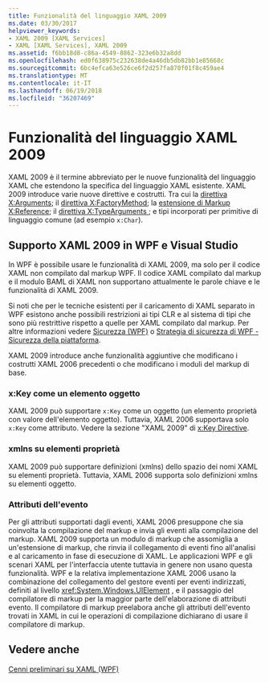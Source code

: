 ```yaml
---
title: Funzionalità del linguaggio XAML 2009
ms.date: 03/30/2017
helpviewer_keywords:
- XAML 2009 [XAML Services]
- XAML [XAML Services], XAML 2009
ms.assetid: f6bb18d8-c86a-4549-8862-323e6b32a8dd
ms.openlocfilehash: ed0f638975c232638de4a46db5db82bb1e85668c
ms.sourcegitcommit: 6bc4efca63e526ce6f2d257fa870f01f8c459ae4
ms.translationtype: MT
ms.contentlocale: it-IT
ms.lasthandoff: 06/19/2018
ms.locfileid: "36207469"
---
```

# <a name="xaml-2009-language-features"></a>Funzionalità del linguaggio XAML 2009
XAML 2009 è il termine abbreviato per le nuove funzionalità del linguaggio XAML che estendono la specifica del linguaggio XAML esistente. XAML 2009 introduce varie nuove direttive e costrutti. Tra cui la [direttiva X:Arguments](../../../docs/framework/xaml-services/x-arguments-directive.md); il [direttiva X:FactoryMethod](../../../docs/framework/xaml-services/x-factorymethod-directive.md); la [estensione di Markup X:Reference](../../../docs/framework/xaml-services/x-reference-markup-extension.md); il [direttiva X:TypeArguments ](../../../docs/framework/xaml-services/x-typearguments-directive.md); e tipi incorporati per primitive di linguaggio comune (ad esempio `x:Char`).  
  
<a name="xaml_2009_support_in_wpf_and_visual_studio"></a>   
## <a name="xaml-2009-support-in-wpf-and-visual-studio"></a>Supporto XAML 2009 in WPF e Visual Studio  
 In WPF è possibile usare le funzionalità di XAML 2009, ma solo per il codice XAML non compilato dal markup WPF. Il codice XAML compilato dal markup e il modulo BAML di XAML non supportano attualmente le parole chiave e le funzionalità di XAML 2009.  
  
 Si noti che per le tecniche esistenti per il caricamento di XAML separato in WPF esistono anche possibili restrizioni ai tipi CLR e al sistema di tipi che sono più restrittive rispetto a quelle per XAML compilato dal markup. Per altre informazioni vedere [Sicurezza (WPF)](../../../docs/framework/wpf/security-wpf.md) o [Strategia di sicurezza di WPF - Sicurezza della piattaforma](../../../docs/framework/wpf/wpf-security-strategy-platform-security.md).  
  
 XAML 2009 introduce anche funzionalità aggiuntive che modificano i costrutti XAML 2006 precedenti o che modificano i moduli del markup di base.  
  
### <a name="xkey-as-an-object-element"></a>x:Key come un elemento oggetto  
 XAML 2009 può supportare `x:Key` come un oggetto (un elemento proprietà con valore dell'elemento oggetto). Tuttavia, XAML 2006 supportava solo `x:Key` come attributo. Vedere la sezione "XAML 2009" di [x:Key Directive](../../../docs/framework/xaml-services/x-key-directive.md).  
  
### <a name="xmlns-on-property-elements"></a>xmlns su elementi proprietà  
 XAML 2009 può supportare definizioni (xmlns) dello spazio dei nomi XAML su elementi proprietà. Tuttavia, XAML 2006 supporta solo definizioni xmlns su elementi oggetto.  
  
### <a name="event-attributes"></a>Attributi dell'evento  
 Per gli attributi supportati dagli eventi, XAML 2006 presuppone che sia coinvolta la compilazione del markup e invia gli eventi alla compilazione del markup. XAML 2009 supporta un modulo di markup che assomiglia a un'estensione di markup, che rinvia il collegamento di eventi fino all'analisi e al caricamento in fase di esecuzione di XAML. Le applicazioni WPF e gli scenari XAML per l'interfaccia utente tuttavia in genere non usano questa funzionalità. WPF e la relativa implementazione XAML 2006 usano la combinazione del collegamento del gestore eventi per eventi indirizzati, definiti al livello <xref:System.Windows.UIElement> , e il passaggio del compilatore di markup per la maggior parte dell'elaborazione di attributi evento. Il compilatore di markup preelabora anche gli attributi dell'evento trovati in XAML in cui le operazioni di compilazione dichiarano di usare il compilatore di markup.  
  
## <a name="see-also"></a>Vedere anche  
 [Cenni preliminari su XAML (WPF)](../../../docs/framework/wpf/advanced/xaml-overview-wpf.md)
